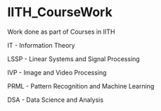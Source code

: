 # IITH_CourseWork
Work done as part of Courses in IITH

IT - Information Theory

LSSP - Linear Systems and Signal Processing

IVP - Image and Video Processing

PRML - Pattern Recognition and Machine Learning

DSA - Data Science and Analysis
